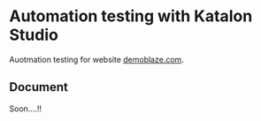 # Automation testing with Katalon Studio

Auotmation testing for website [demoblaze.com](https://www.demoblaze.com/).

## Document

Soon....!!
